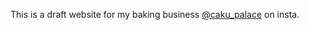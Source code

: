 This is a draft website for my baking business [@caku_palace](https://www.instagram.com/caku_palace/) on insta.
